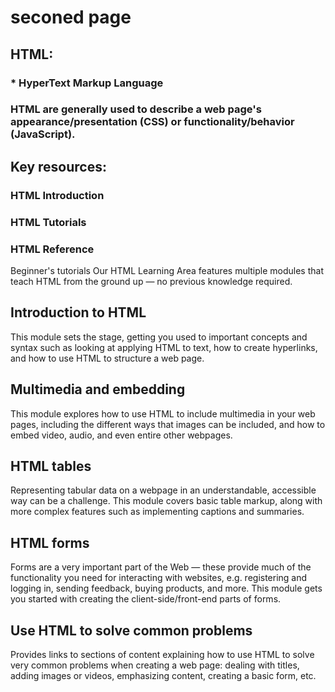 # seconed page

## HTML:
 ### *  HyperText Markup Language
 
 ### HTML are generally used to describe a web page's appearance/presentation (CSS) or functionality/behavior (JavaScript).
 
 ## Key resources:
 
 ### HTML Introduction
 
 ### HTML Tutorials

### HTML Reference

Beginner's tutorials
Our HTML Learning Area features multiple modules that teach HTML from the ground up — no previous knowledge required.

## Introduction to HTML
This module sets the stage, getting you used to important concepts and syntax such as looking at applying HTML to text, 
how to create hyperlinks, and how to use HTML to structure a web page.

## Multimedia and embedding
This module explores how to use HTML to include multimedia in your web pages,
including the different ways that images can be included, and how to embed video, audio, and even entire other webpages.

## HTML tables
Representing tabular data on a webpage in an understandable, 
accessible way can be a challenge. This module covers basic table markup, along with more complex features such as implementing captions and summaries.

## HTML forms
Forms are a very important part of the Web — these provide much of the functionality you need for interacting with websites,
e.g. registering and logging in, sending feedback, buying products, and more. This module gets you started with creating the client-side/front-end parts of forms.

## Use HTML to solve common problems
Provides links to sections of content explaining how to use HTML to solve very common problems when creating a web page: dealing with titles, adding images or videos, emphasizing content, creating a basic form, etc.

